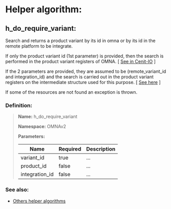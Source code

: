 # Helper algorithm:

## h_do_require_variant:

Search and returns a product variant by its id in omna or by its id in the remote platform to be integrate.

If only the product variant id (1st parameter) is provided, then the search is performed in the product variant registers of OMNA.
[ [See in Cenit-IO](https://cenit.io/json_data_type?f[namespace][24075][v]&#x3D;OMNAv2&amp;f[name][24160][o]&#x3D;is&amp;f[name][24160][v]&#x3D;Variant&quot;) ]

If the 2 parameters are provided, they are assumed to be (remote_variant_id and integration_id) and the search is 
carried out in the product variant registers on the intermediate structure used for this purpose.
[ [See here](../data-types/Variant.md) ]

If some of the resources are not found an exception is thrown.
    
### Definition:

> **Name:** h_do_require_variant
> 
> **Namespace:** OMNAv2
>
> **Parameters:**
> 
> | Name | Required | Description |
> | --- | --- | --- |
> | variant_id | true | ... |
> | product_id | false | ... |
> | integration_id | false | ... |

### See also:
* [Others helper algorithms](overview?id=h_do_require_variant)